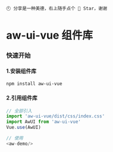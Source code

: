 ```
🕙 分享是一种美德，右上随手点个 🌟 Star，谢谢
```
# aw-ui-vue 组件库

### 快速开始

#### 1.安装组件库

```shell
npm install aw-ui-vue
```

#### 2.引用组件库

```js
// 全部引入
import 'aw-ui-vue/dist/css/index.css'
import AwUI from 'aw-ui-vue'
Vue.use(AwUI)

// 使用 
<aw-demo/>
```
